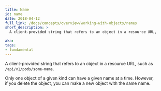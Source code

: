 ```yaml
---
title: Name
id: name
date: 2018-04-12
full_link: /docs/concepts/overview/working-with-objects/names
short_description: >
  A client-provided string that refers to an object in a resource URL, such as `/api/v1/pods/some-name`.

aka:
tags:
- fundamental
---
```

 A client-provided string that refers to an object in a resource URL, such as `/api/v1/pods/some-name`.

<!--more-->

Only one object of a given kind can have a given name at a time. However, if you delete the object, you can make a new object with the same name.
